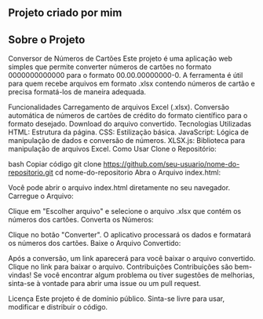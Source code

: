 ## Projeto criado por mim
## Sobre o Projeto

Conversor de Números de Cartões
Este projeto é uma aplicação web simples que permite converter números de cartões no formato 0000000000000 para o formato 00.00.00000000-0. A ferramenta é útil para quem recebe arquivos em formato .xlsx contendo números de cartão e precisa formatá-los de maneira adequada.

Funcionalidades
Carregamento de arquivos Excel (.xlsx).
Conversão automática de números de cartões de crédito do formato científico para o formato desejado.
Download do arquivo convertido.
Tecnologias Utilizadas
HTML: Estrutura da página.
CSS: Estilização básica.
JavaScript: Lógica de manipulação de dados e conversão de números.
XLSX.js: Biblioteca para manipulação de arquivos Excel.
Como Usar
Clone o Repositório:

bash
Copiar código
git clone https://github.com/seu-usuario/nome-do-repositorio.git
cd nome-do-repositorio
Abra o Arquivo index.html:

Você pode abrir o arquivo index.html diretamente no seu navegador.
Carregue o Arquivo:

Clique em "Escolher arquivo" e selecione o arquivo .xlsx que contém os números dos cartões.
Converta os Números:

Clique no botão "Converter". O aplicativo processará os dados e formatará os números dos cartões.
Baixe o Arquivo Convertido:

Após a conversão, um link aparecerá para você baixar o arquivo convertido. Clique no link para baixar o arquivo.
Contribuições
Contribuições são bem-vindas! Se você encontrar algum problema ou tiver sugestões de melhorias, sinta-se à vontade para abrir uma issue ou um pull request.

Licença
Este projeto é de domínio público. Sinta-se livre para usar, modificar e distribuir o código.

